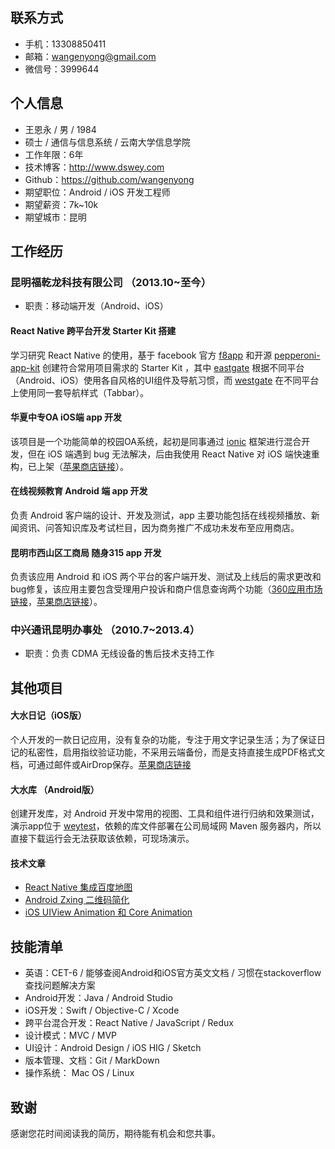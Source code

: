 ## 联系方式

* 手机：13308850411
* 邮箱：wangenyong@gmail.com
* 微信号：3999644

## 个人信息

* 王恩永 / 男 / 1984
* 硕士 / 通信与信息系统 / 云南大学信息学院
* 工作年限：6年
* 技术博客：http://www.dswey.com
* Github：https://github.com/wangenyong
* 期望职位：Android / iOS 开发工程师
* 期望薪资：7k~10k
* 期望城市：昆明

## 工作经历

### 昆明福乾龙科技有限公司 （2013.10~至今）

* 职责：移动端开发（Android、iOS）

#### React Native 跨平台开发 Starter Kit 搭建

学习研究 React Native 的使用，基于 facebook 官方 [f8app](https://github.com/fbsamples/f8app) 和开源 [pepperoni-app-kit](https://github.com/futurice/pepperoni-app-kit) 创建符合常用项目需求的 Starter Kit ，其中 [eastgate](https://github.com/wangenyong/eastgate) 根据不同平台（Android、iOS）使用各自风格的UI组件及导航习惯，而 [westgate](https://github.com/wangenyong/westgate) 在不同平台上使用同一套导航样式（Tabbar）。

#### 华夏中专OA iOS端 app 开发

该项目是一个功能简单的校园OA系统，起初是同事通过 [ionic](https://ionicframework.com/) 框架进行混合开发，但在 iOS 端遇到 bug 无法解决，后由我使用 React Native 对 iOS 端快速重构，已上架（[苹果商店链接](https://appsto.re/cn/Ew3ndb.i)）。

#### 在线视频教育 Android 端 app 开发

负责 Android 客户端的设计、开发及测试，app 主要功能包括在线视频播放、新闻资讯、问答知识库及考试栏目，因为商务推广不成功未发布至应用商店。

#### 昆明市西山区工商局 随身315 app 开发

负责该应用 Android 和 iOS 两个平台的客户端开发、测试及上线后的需求更改和bug修复，该应用主要包含受理用户投诉和商户信息查询两个功能（[360应用市场链接](http://zhushou.360.cn/detail/index/soft_id/1596252?recrefer=SE_D_%E9%9A%8F%E8%BA%AB315)，[苹果商店链接](https://appsto.re/cn/qwnj1.i)）。

### 中兴通讯昆明办事处  （2010.7~2013.4）

* 职责：负责 CDMA 无线设备的售后技术支持工作

## 其他项目

#### 大水日记（iOS版）

个人开发的一款日记应用，没有复杂的功能，专注于用文字记录生活；为了保证日记的私密性，启用指纹验证功能，不采用云端备份，而是支持直接生成PDF格式文档，可通过邮件或AirDrop保存。[苹果商店链接](https://appsto.re/cn/GyOZab.i)

#### 大水库 （Android版）

创建开发库，对 Android 开发中常用的视图、工具和组件进行归纳和效果测试，演示app位于 [weytest](https://github.com/wangenyong/weytest)，依赖的库文件部署在公司局域网 Maven 服务器内，所以直接下载运行会无法获取该依赖，可现场演示。

#### 技术文章

* [React Native 集成百度地图](http://www.dswey.com/2016/07/29/react-native-baidu-map/)
* [Android Zxing 二维码简化](http://www.dswey.com/2015/01/21/android-zxing/)
* [iOS UIView Animation 和 Core Animation](http://www.dswey.com/2014/11/14/uiview-animation-and-core-animation/)

## 技能清单

* 英语：CET-6 / 能够查阅Android和iOS官方英文文档 / 习惯在stackoverflow查找问题解决方案
* Android开发：Java / Android Studio
* iOS开发：Swift / Objective-C / Xcode
* 跨平台混合开发：React Native / JavaScript / Redux
* 设计模式：MVC / MVP
* UI设计：Android Design / iOS HIG / Sketch
* 版本管理、文档：Git / MarkDown
* 操作系统： Mac OS / Linux

## 致谢

感谢您花时间阅读我的简历，期待能有机会和您共事。







